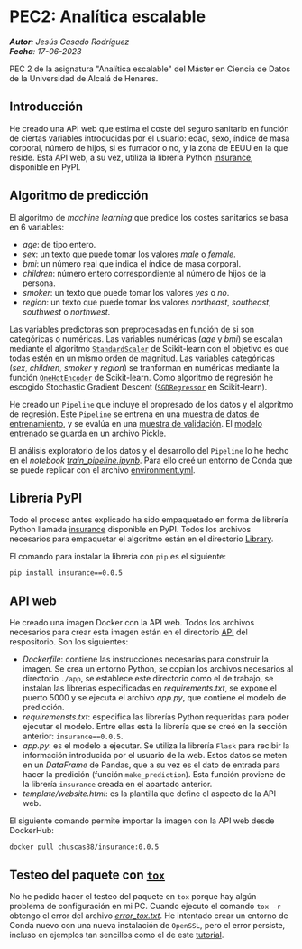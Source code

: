 # PEC2: Analítica escalable

***Autor**: Jesús Casado Rodríguez*<br>
***Fecha**: 17-06-2023*<br>

PEC 2 de la asignatura "Analítica escalable" del Máster en Ciencia de Datos de la Universidad de Alcalá de Henares.

## Introducción

He creado una API web que estima el coste del seguro sanitario en función de ciertas variables introducidas por el usuario: edad, sexo, índice de masa corporal, número de hijos, si es fumador o no, y la zona de EEUU en la que reside. Esta API web, a su vez, utiliza la librería Python [insurance](https://pypi.org/project/insurance/0.0.5/), disponible en PyPI. 

## Algoritmo de predicción

El algoritmo de _machine learning_ que predice los costes sanitarios se basa en 6 variables:

* _age_: de tipo entero.
* _sex_: un texto que puede tomar los valores _male_ o _female_.
* _bmi_: un número real que indica el índice de masa corporal.
* _children_: número entero correspondiente al número de hijos de la persona.
* _smoker_: un texto que puede tomar los valores _yes_ o _no_.
* _region_: un texto que puede tomar los valores _northeast_, _southeast_, _southwest_ o _northwest_.

Las variables predictoras son preprocesadas en función de si son categóricas o numéricas. Las variables numéricas (_age_ y _bmi_) se escalan mediante el algoritmo [`StandardScaler`](https://scikit-learn.org/stable/modules/generated/sklearn.preprocessing.StandardScaler.html) de Scikit-learn con el objetivo es que todas estén en un mismo orden de magnitud. Las variables categóricas (_sex_, _children_, _smoker_ y _region_) se tranforman en numéricas mediante la función [`OneHotEncoder`](https://scikit-learn.org/stable/modules/generated/sklearn.preprocessing.OneHotEncoder.html#sklearn.preprocessing.OneHotEncoder) de Scikit-learn. Como algoritmo de regresión he escogido Stochastic Gradient Descent ([`SGDRegressor`](https://scikit-learn.org/stable/modules/generated/sklearn.linear_model.SGDRegressor.html#sklearn.linear_model.SGDRegressor) en Scikit-learn). 

He creado un `Pipeline` que incluye el propresado de los datos y el algoritmo de regresión. Este `Pipeline` se entrena en una [muestra de datos de entrenamiento](https://github.com/casadoj/analitica_escalable/blob/main/library/my_model/datasets/train.csv), y se evalúa en una [muestra de validación](https://github.com/casadoj/analitica_escalable/blob/main/library/my_model/datasets/test.csv). El [modelo entrenado](https://github.com/casadoj/analitica_escalable/tree/main/library/my_model/trained_models) se guarda en un archivo Pickle.

El análisis exploratorio de los datos y el desarrollo del `Pipeline` lo he hecho en el _notebook_ [_train_pipeline.ipynb_](https://github.com/casadoj/analitica_escalable/blob/main/notebook/train_pipeline.ipynb). Para ello creé un entorno de Conda que se puede replicar con el archivo [environment.yml](https://github.com/casadoj/analitica_escalable/blob/main/env/environment.yml).

## Librería PyPI

Todo el proceso antes explicado ha sido empaquetado en forma de librería Python llamada [insurance](https://pypi.org/project/insurance/0.0.5/) disponible en PyPI. Todos los archivos necesarios para empaquetar el algoritmo están en el directorio [Library](https://github.com/casadoj/analitica_escalable/blob/main/library/).

El comando para instalar la librería con `pip` es el siguiente:

```pip install insurance==0.0.5```

## API web

He creado una imagen Docker con la API web. Todos los archivos necesarios para crear esta imagen están en el directorio [API](https://github.com/casadoj/analitica_escalable/blob/main/API/) del respositorio. Son los siguientes:

* _Dockerfile_: contiene las instrucciones necesarias para construir la imagen. Se crea un entorno Python, se copian los archivos necesarios al directorio `./app`, se establece este directorio como el de trabajo, se instalan las librerías especificadas en _requirements.txt_, se expone el puerto 5000 y se ejecuta el archivo _app.py_, que contiene el modelo de predicción.
* _requiremensts.txt_: especifica las librerías Python requeridas para poder ejecutar el modelo. Entre ellas está la librería que se creó en la sección anterior: `insurance==0.0.5`.
* _app.py_: es el modelo a ejecutar. Se utiliza la librería `Flask` para recibir la información introducida por el usuario de la web. Estos datos se meten en un _DataFrame_ de Pandas, que a su vez es el dato de entrada para hacer la predición (función `make_prediction`). Esta función proviene de la librería `insurance` creada en el apartado anterior.
* _template/website.html_: es la plantilla que define el aspecto de la API web.

El siguiente comando permite importar la imagen con la API web desde DockerHub:

```docker pull chuscas88/insurance:0.0.5```

## Testeo del paquete con [`tox`](https://tox.wiki/en/latest/)

No he podido hacer el testeo del paquete en `tox` porque hay algún problema de configuración en mi PC. Cuando ejecuto el comando `tox -r` obtengo el error del archivo [_error_tox.txt_](https://github.com/casadoj/analitica_escalable/blob/main/library/error_tox.txt). He intentado crear un entorno de Conda nuevo con una nueva instalación de `OpenSSL`, pero el error persiste, incluso en ejemplos tan sencillos como el de este [tutorial](https://christophergs.com/python/2020/04/12/python-tox-why-use-it-and-tutorial/).
